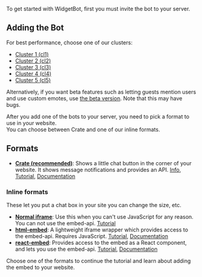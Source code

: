 To get started with WidgetBot, first you must invite the bot to your server.

## Adding the Bot

For best performance, choose one of our clusters:

* [Cluster 1 (cl1)](https://discordapp.com/oauth2/authorize?client_id=454690519952523267&scope=bot&permissions=537218112)
* [Cluster 2 (cl2)](https://discordapp.com/oauth2/authorize?client_id=454690621454548994&scope=bot&permissions=537218112)
* [Cluster 3 (cl3)](https://discordapp.com/oauth2/authorize?client_id=454690769010425856&scope=bot&permissions=537218112)
* [Cluster 4 (cl4)](https://discordapp.com/oauth2/authorize?client_id=454690860097863680&scope=bot&permissions=537218112)
* [Cluster 5 (cl5)](https://discordapp.com/oauth2/authorize?client_id=454690940968370188&scope=bot&permissions=537218112)

Alternatively, if you want beta features such as letting guests mention users and use custom emotes, use [the beta version](https://discordapp.com/oauth2/authorize?client_id=356856478495408129&scope=bot&permissions=537218112). Note that this may have bugs.

After you add one of the bots to your server, you need to pick a format to use in your website.  
You can choose between Crate and one of our inline formats.

## Formats

* **[Crate (recommended)](/embed/crate/tutorial)**: Shows a little chat button in the corner of your website. It shows message notifications and provides an API. [Info](https://widgetbot.io/crate), [Tutorial](/embed/crate/tutorial), [Documentation](/embed/crate)

### Inline formats
These let you put a chat box in your site you can change the size, etc.

* **[Normal iframe](/tutorial/iframe)**: Use this when you can't use JavaScript for any reason. You can not use the embed-api. [Tutorial](/tutorial/iframe)
* **[html-embed](/embed/html-embed/tutorial)**: A lightweight iframe wrapper which provides access to the embed-api. Requires JavaScript. [Tutorial](/embed/html-embed/tutorial), [Documentation](/embed/html-embed)
* **[react-embed](/embed/react-embed/tutorial)**: Provides access to the embed as a React component, and lets you use the embed-api. [Tutorial](/embed/react-embed/tutorial), [Documentation](/embed/react-embed)

Choose one of the formats to continue the tutorial and learn about adding the embed to your website.
